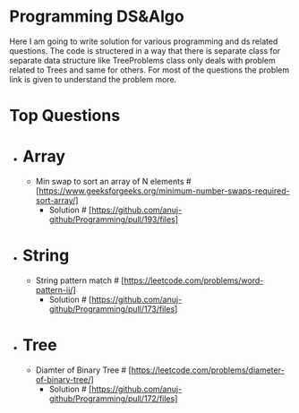 # Programming DS&Algo

Here I am going to write solution for various programming and ds related questions. The code is structered in a way that there is separate class for separate data structure like TreeProblems class only deals with problem related to Trees and same for others.
For most of the questions the problem link is given to understand the problem more. 

# Top Questions
* # Array
  * Min swap to sort an array of N elements # [https://www.geeksforgeeks.org/minimum-number-swaps-required-sort-array/]
    * Solution # [https://github.com/anuj-github/Programming/pull/193/files]
* # String
  * String pattern match # [https://leetcode.com/problems/word-pattern-ii/]
    * Solution # [https://github.com/anuj-github/Programming/pull/173/files]
* # Tree
  * Diamter of Binary Tree # [https://leetcode.com/problems/diameter-of-binary-tree/]
    * Solution # [https://github.com/anuj-github/Programming/pull/172/files]

